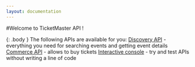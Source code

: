```yaml
---
layout: documentation
---
```


#Welcome to TicketMaster API !

{: .body }
The following APIs are available for you:
[Discovery API](/products-and-docs/apis/discovery/) - everything you need for searching events and getting event details
[Commerce API](/products-and-docs/apis/commerce/) - allows to buy tickets
[Interactive console](/products-and-docs/apis/interactive-console/) - try and test APIs without writing a line of code
